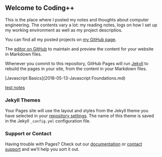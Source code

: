 ## Welcome to Coding++

This is the place where I posted my notes and thoughts about computer engineering. The contents vary a lot: my reading notes, logs on how I set up my working environment as well as my project descriptios.

You can find all my posted projects on [my GitHub page](https://github.com/he44).

The [editor on GitHub](https://github.com/he44/he44.github.io/edit/master/index.md) to maintain and preview the content for your website in Markdown files.

Whenever you commit to this repository, GitHub Pages will run [Jekyll](https://jekyllrb.com/) to rebuild the pages in your site, from the content in your Markdown files.

[Javascript Basics](2018-05-13-Javascript Foundations.md)

[test notes](/test/test.md)

### Jekyll Themes

Your Pages site will use the layout and styles from the Jekyll theme you have selected in your [repository settings](https://github.com/he44/he44.github.io/settings). The name of this theme is saved in the Jekyll `_config.yml` configuration file.

### Support or Contact

Having trouble with Pages? Check out our [documentation](https://help.github.com/categories/github-pages-basics/) or [contact support](https://github.com/contact) and we’ll help you sort it out.
